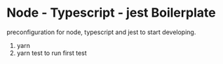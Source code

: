 # Node - Typescript - jest Boilerplate

preconfiguration for node, typescript and jest to start developing. 

1. yarn 
2. yarn test to run first test


